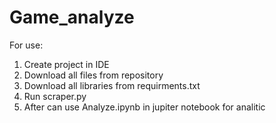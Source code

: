 # Game_analyze
For use:
1. Create project in IDE
2. Download all files from repository
3. Download all libraries from requirments.txt
4. Run scraper.py
5. After can use Analyze.ipynb in jupiter notebook for analitic
